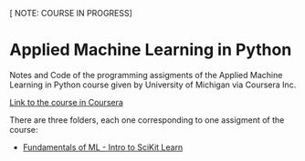 [ NOTE: COURSE IN PROGRESS]
# Applied Machine Learning in Python
Notes and Code of the programming assigments of the Applied Machine Learning in Python course given by University of Michigan via Coursera Inc.

[Link to the course in Coursera](https://www.coursera.org/learn/python-machine-learning)

There are three folders, each one corresponding to one assigment of the course:

* [Fundamentals of ML - Intro to SciKit Learn](https://github.com/ppanero/coursera/) 